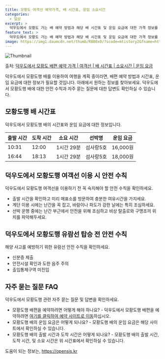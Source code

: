 ```yaml
---
title: 모황도 여객선 예약가격, 배 시간표, 운임 소요시간
categories:
  - 일상
excerpt: >
  덕우도에서 모황도 가는 배 예약 방법과 해당 배 시간표 및 운임 요금에 대한 가격 정보를 안내 드리겠습니다. 안전하고 재밋는 모황도행 여행을 위해 아래 정보 참고하시기 바랍니다. 모황도행 배편 예약하기 👈 클릭덕우도에서 모황도행 배 시간표출발 시간도착 시간소요 시간선박명요금10:3112:001시간 29분(구)섬사랑5호.원16:4418:131시간 29분(구)섬사랑5호.원모황도행 배편 예약하기 👈 클릭덕우도에서 모황도행 여객선 탑승 시 이용수칙덕우도에서 모황도행 여객선에 탑승하기 전 꼭 숙지해야 할 안전 수칙을 알아보겠습니다. 중요한 내용: 출발 시간을 확인하고 미리 매표소를 방문하여 충분한 여유시간을 가지세요. 수칙 5: 계단 이용 시에는 난간을 꼭 잡고, 바람이나 파도가 강한 날에는 특히 조심하세요. 안..
feature_text: >
  덕우도에서 모황도 가는 배 예약 방법과 해당 배 시간표 및 운임 요금에 대한 가격 정보를 안내 드리겠습니다. 안전하고 재밋는 모황도행 여행을 위해 아래 정보 참고하시기 바랍니다. 모황도행 배편 예약하기 👈 클릭덕우도에서 모황도행 배 시간표출발 시간도착 시간소요 시간선박명요금10:3112:001시간 29분(구)섬사랑5호.원16:4418:131시간 29분(구)섬사랑5호.원모황도행 배편 예약하기 👈 클릭덕우도에서 모황도행 여객선 탑승 시 이용수칙덕우도에서 모황도행 여객선에 탑승하기 전 꼭 숙지해야 할 안전 수칙을 알아보겠습니다. 중요한 내용: 출발 시간을 확인하고 미리 매표소를 방문하여 충분한 여유시간을 가지세요. 수칙 5: 계단 이용 시에는 난간을 꼭 잡고, 바람이나 파도가 강한 날에는 특히 조심하세요. 안..
image: https://img1.daumcdn.net/thumb/R800x0/?scode=mtistory2&fname=https%3A%2F%2Fblog.kakaocdn.net%2Fdn%2Fby2Y7n%2FbtsHCUQXAIn%2FG2OCLEKoEnPiEXCokEza11%2Fimg.webp
---
```


![Thumbnail](https://img1.daumcdn.net/thumb/R800x0/?scode=mtistory2&fname=https%3A%2F%2Fblog.kakaocdn.net%2Fdn%2Fby2Y7n%2FbtsHCUQXAIn%2FG2OCLEKoEnPiEXCokEza11%2Fimg.webp)

<p>출처: <a href="https://opensis.kr/entry/%EB%8D%95%EC%9A%B0%EB%8F%84%EC%97%90%EC%84%9C-%EB%AA%A8%ED%99%A9%EB%8F%84-%EB%B0%B0%ED%8E%B8-%EC%98%88%EC%95%BD-%EA%B0%80%EA%B2%A9-%EC%97%AC%EA%B0%9D%EC%84%A0-%EB%B0%B0-%EC%8B%9C%EA%B0%84%ED%91%9C-%EC%86%8C%EC%9A%94%EC%8B%9C%EA%B0%84-%EC%9A%B4%EC%9E%84-%EC%9A%94%EA%B8%88" rel="dofollow">덕우도에서 모황도 배편 예약 가격 | 여객선 | 배 시간표 | 소요시간 | 운임 요금</a> </p>

덕우도에서 모황도행 배를 이용하여 여행을 계획 중이라면, 배편 예약 방법과 시간표, 운임 요금에 대한 정보가 필요할 것입니다. 아래에서
원하는 정보를 찾아보세요. 덕우도에서 모황도행 배에 대한 안전 수칙과 자주 묻는 질문에 대한 답변도 확인하실 수 있습니다.

## 모황도행 배 시간표

덕우도에서 모황도행 배의 시간표와 운임 요금에 대한 정보입니다.

**출발 시간** | **도착 시간** | **소요 시간** | **선박명** | **운임 요금**  
---|---|---|---|---  
10:31 | 12:00 | 1시간 29분 | 섬사랑5호 | 16,000원  
16:44 | 18:13 | 1시간 29분 | 섬사랑5호 | 18,000원  
  
## 덕우도에서 모황도행 여객선 이용 시 안전 수칙

덕우도에서 모황도행 여객선을 이용하기 전 꼭 숙지해야 할 안전 수칙을 확인하세요.

  * 출발 시간을 확인하고 미리 매표소를 방문하여 충분한 여유시간을 가지세요.
  * 계단 이용 시에는 난간을 꼭 잡고, 바람이나 파도가 강한 날에는 특히 조심하세요.
  * 선박 운행 중에는 난간 부근에서 안전을 위해 조심하고 비상 탈출로와 구명조끼 위치를 파악해두세요.

## 덕우도에서 모황도행 유람선 탑승 전 안전 수칙

해양 사고를 예방하기 위한 유람선 안전 수칙을 확인하세요.

  * 신분증 제출
  * 안전시설 확인과 도한 음주 주의
  * 출입통제구역 미진입

## 자주 묻는 질문 FAQ

덕우도에서 모황도행 관련 자주 묻는 질문 및 답변을 확인하세요.

  * 모황도행 배편을 예약하려면 어떻게 해야 하나요? - 덕우도에서 모황도행 배편을 예약하려면 [여기를 클릭하여 예약 사이트로 이동](예약_사이트_링크)하십시오.
  * 모황도행 배의 운임 요금은 어떻게 되나요? - 모황도행 배의 운임 요금은 해당 사이트에서 확인하실 수 있습니다.
  * 모황도행 배의 출발 시간과 도착 시간은 어떻게 되나요? - 모황도행 배의 출발 시간, 도착 시간, 및 소요 시간은 위 시간표에서 확인하실 수 있습니다.



 

도움이 되는 정보는, <a href="https://opensis.kr" rel="dofollow">https://opensis.kr</a>


